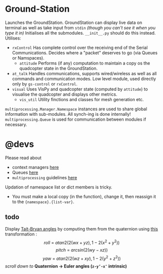Ground-Station
==============

Launches the GroundStation. GroundStation can display live data on terminal as well as take input from `stdin` *(though you can't see it when you type it in)*
Initialises all the submodules. `__init__.py` should do this instead.
Utilises:

* `rxControl`
Has complete control over the receiving end of the Serial Communications. Decides where a "packet" deserves to go (via Queues or Namspaces).
	+ `attitude`
	Performs (if any) computation to maintain a copy os the quadcopter state in the GroundStation.
* `at_talk`
Handles communications, supports wired/wireless as well as all commands and communication modes. Low level module, used directly only by `gs-control` or `rxControl`.
* `visual`
Uses VisPy and quadcopter state (computed by `attitude`) to visualise the quadcopter and displays other metrics.
	+ `vis_util`
	Utility finctions and classes for mesh generation etc.

`multiprocessing.Manager.Namespace` instances are used to share global information with sub-modules. All synch-ing is done internally!
`multiprocessing.Queue` is used for communication between modules if necessary.

@devs
=====

Please read about

* context managers [here](https://pymotw.com/2/multiprocessing/communication.html#shared-namespaces)
* Queues [here](https://docs.python.org/3/library/multiprocessing.html#exchanging-objects-between-processes)
* `multiprocessing` guidelines [here](https://docs.python.org/3/library/multiprocessing.html#programming-guidelines)

Updation of namespace list or dict members is tricky.

* You must make a local copy (in the function), change it, then reassign it to the `{namespace}.{list-var}`.

todo
----

Display [Tait-Bryan angles](https://en.wikipedia.org/wiki/Euler_angles#Tait.E2.80.93Bryan_angles) by computing them from the quaternion using [this](https://en.wikipedia.org/wiki/Rotation_formalisms_in_three_dimensions#Euler_angles_.E2.86.94_Quaternion) transformation :
$$ roll\ =\ atan2( 2(wx + yz), 1-2(x^2+y^2)) $$
$$ pitch\ =\ arcsin( 2(wy - xz)) $$
$$ yaw\ =\ atan2( 2(wz + xy), 1 - 2(y^2 + z^2)) $$
*scroll down to* **Quaternion → Euler angles (`z-y’-x″` intrinsic)**